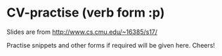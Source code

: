 # CV-practise (verb form :p)

Slides are from http://www.cs.cmu.edu/~16385/s17/

Practise snippets and other forms if required will be given here. Cheers!
